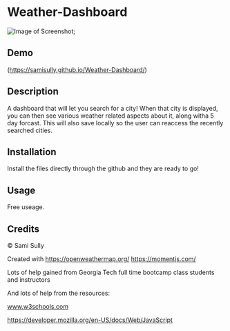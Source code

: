 # Weather-Dashboard

![Image of Screenshot](weatherdashboarddemo.png);

## Demo
(https://samisully.github.io/Weather-Dashboard/)

## Description 

A dashboard that will let you search for a city! When that city is displayed, you can then see various weather related aspects about it, along witha  5 day forcast. This will also save locally so the user can reaccess the recently searched cities.


## Installation

Install the files directly through the github and they are ready to go!

## Usage

Free useage.

## Credits

© Sami Sully

Created with
https://openweathermap.org/
https://momentjs.com/

Lots of help gained from Georgia Tech full time bootcamp class students and instructors

And lots of help from the resources:

www.w3schools.com

https://developer.mozilla.org/en-US/docs/Web/JavaScript

